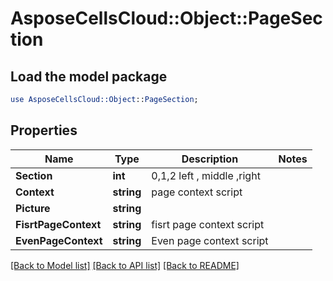 # AsposeCellsCloud::Object::PageSection 

## Load the model package
```perl
use AsposeCellsCloud::Object::PageSection;
```

## Properties
Name | Type | Description | Notes
------------ | ------------- | ------------- | -------------
**Section** | **int** | 0,1,2  left , middle ,right |
**Context** | **string** | page context script             |
**Picture** | **string** |  |
**FisrtPageContext** | **string** | fisrt page context script |
**EvenPageContext** | **string** | Even page context script |  

[[Back to Model list]](../README.md#documentation-for-models) [[Back to API list]](../README.md#documentation-for-api-endpoints) [[Back to README]](../README.md)

